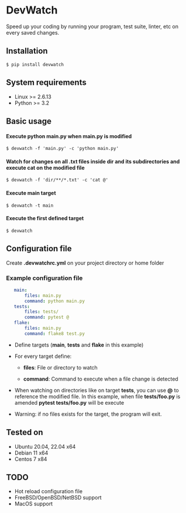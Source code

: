 # DevWatch

Speed up your coding by running your program, test suite, linter, etc on every saved changes. 


## Installation

```
$ pip install devwatch
```

## System requirements
* Linux >= 2.6.13
* Python >= 3.2

## Basic usage

#### Execute **python main.py** when **main.py** is modified
  ```
  $ devwatch -f 'main.py' -c 'python main.py'
  ```

#### Watch for changes on all **.txt** files inside **dir** and its subdirectories and execute **cat** on the modified file
  ```
  $ devwatch -f 'dir/**/*.txt' -c 'cat @'
  ```

#### Execute **main** target
```
$ devwatch -t main
```

#### Execute the first defined target
```
$ devwatch
```

## Configuration file

Create **.devwatchrc.yml** on your project directory or home folder

### Example configuration file

```yml
   main:
       files: main.py
       command: python main.py    
   tests:
       files: tests/
       command: pytest @
   flake:
       files: main.py
       command: flake8 test.py
```

   * Define targets (**main**, **tests** and **flake** in this example)
   * For every target define:
     * **files**: File or directory to watch

     * **command**: Command to execute when a file change is detected
   * When watching on directories like on target **tests**, you can use **@** to reference the
     modified file. In this example, when file **tests/foo.py** is amended **pytest tests/foo.py**
     will be execute

   * Warning: if no files exists for the target, the program will exit. 

## Tested on
* Ubuntu 20.04, 22.04 x64
* Debian 11 x64
* Centos 7 x84

## TODO
* Hot reload configuration file
* FreeBSD/OpenBSD/NetBSD support
* MacOS support
